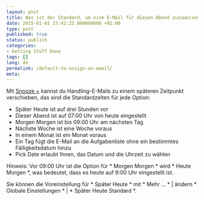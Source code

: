 ```yaml
---
layout: post
title: Was ist der Standard, um eine E-Mail für diesen Abend zuzuweisen? Morgen früh? Im Laufe des Tages?
date: 2015-01-01 17:42:22.000000000 +02:00
type: post
published: true
status: publish
categories:
- Getting Stuff Done
tags: []
lang: de
permalink: /default-to-assign-an-email/
meta:
---
```


Mit [Snooze +](/mark-as-later/) kannst du Handling-E-Mails zu einem späteren Zeitpunkt verschieben, das sind die Standardzeiten für jede Option:

* Später Heute ist auf drei Stunden vor
* Dieser Abend ist auf 07:00 Uhr von heute eingestellt
* Morgen Morgen ist bis 09:00 Uhr am nächsten Tag
* Nächste Woche ist eine Woche voraus
* In einem Monat ist ein Monat voraus
* Ein Tag fügt die E-Mail an die Aufgabenliste ohne ein bestimmtes Fälligkeitsdatum hinzu
* Pick Date erlaubt Ihnen, das Datum und die Uhrzeit zu wählen

Hinweis: Vor 09:00 Uhr ist die Option für * Morgen Morgen * wird * Heute Morgen *, was bedeutet, dass es heute auf 9:00 Uhr eingestellt ist.

Sie können die Voreinstellung für * Später Heute * mit * Mehr ... * \| ändern * Globale Einstellungen * \| * Später Heute Standard *.
